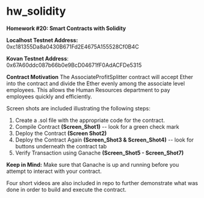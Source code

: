 # hw_solidity
**Homework #20: Smart Contracts with Solidity**

**Localhost Testnet Address:** 0xc181355Da8a0430B671Fd2E4675A155528Cf0B4C

**Kovan Testnet Address**: 0x67A60ddc087b66b0e9BcD04671fF0AdACFDe5315

**Contract Motivation** 
The AssociateProfitSplitter contract will accept Ether into the contract and divide the Ether evenly among the associate level employees. This allows the Human Resources department to pay employees quickly and efficiently.

Screen shots are included illustrating the following steps:
  1) Create a .sol file with the appropriate code for the contract. 
  2) Compile Contract **(Screen_Shot1)** -- look for a green check mark
  3) Deploy the Contract **(Screen Shot2)**
  4) Deploy the Contract Again **(Screen_Shot3 & Screen_Shot4)** -- look for buttons underneath the contract tab
  5) Verify Transaction using Ganache **(Screen_Shot5 - Screen_Shot7)**

**Keep in Mind:** Make sure that Ganache is up and running before you attempt to interact with your contract.

Four short videos are also included in repo to further demonstrate what was done in order to build and execute the contract. 
